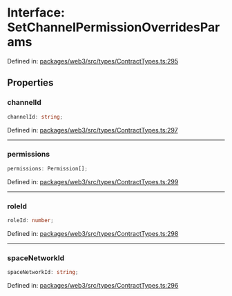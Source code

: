 # Interface: SetChannelPermissionOverridesParams

Defined in: [packages/web3/src/types/ContractTypes.ts:295](https://github.com/towns-protocol/towns/blob/0db1fd0ac7258e8db8cedfb6183e8eade8284fa1/packages/web3/src/types/ContractTypes.ts#L295)

## Properties

### channelId

```ts
channelId: string;
```

Defined in: [packages/web3/src/types/ContractTypes.ts:297](https://github.com/towns-protocol/towns/blob/0db1fd0ac7258e8db8cedfb6183e8eade8284fa1/packages/web3/src/types/ContractTypes.ts#L297)

***

### permissions

```ts
permissions: Permission[];
```

Defined in: [packages/web3/src/types/ContractTypes.ts:299](https://github.com/towns-protocol/towns/blob/0db1fd0ac7258e8db8cedfb6183e8eade8284fa1/packages/web3/src/types/ContractTypes.ts#L299)

***

### roleId

```ts
roleId: number;
```

Defined in: [packages/web3/src/types/ContractTypes.ts:298](https://github.com/towns-protocol/towns/blob/0db1fd0ac7258e8db8cedfb6183e8eade8284fa1/packages/web3/src/types/ContractTypes.ts#L298)

***

### spaceNetworkId

```ts
spaceNetworkId: string;
```

Defined in: [packages/web3/src/types/ContractTypes.ts:296](https://github.com/towns-protocol/towns/blob/0db1fd0ac7258e8db8cedfb6183e8eade8284fa1/packages/web3/src/types/ContractTypes.ts#L296)
